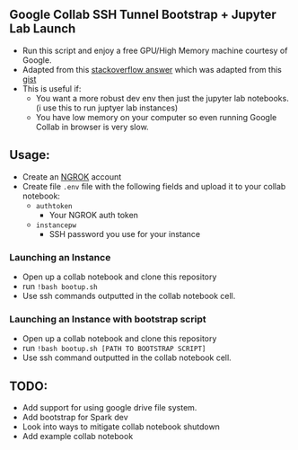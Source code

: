 ## Google Collab SSH Tunnel Bootstrap + Jupyter Lab Launch
- Run this script and enjoy a free GPU/High Memory machine courtesy of Google.
- Adapted from this [stackoverflow answer](https://stackoverflow.com/questions/48459804/how-can-i-ssh-to-google-colaboratory-vm/53252985#53252985) which was adapted from this [gist](https://gist.github.com/creotiv/d091515703672ec0bf1a6271336806f0)
- This is useful if:
  - You want a more robust dev env then just the jupyter lab notebooks. (i use this to run juptyer lab instances)
  - You have low memory on your computer so even running Google Collab in browser is very slow.
  

## Usage:
- Create an [NGROK](http://ngrok.com) account 
- Create file `.env` file with the following fields and upload it to your collab notebook:
  - `authtoken`
    - Your NGROK auth token 
  - `instancepw`
    - SSH password you use for your instance
### Launching an Instance 
- Open up a collab notebook and clone this repository
- run ```!bash bootup.sh```
- Use ssh commands outputted in the collab notebook cell.
### Launching an Instance with bootstrap script
- Open up a collab notebook and clone this repository
- run ```!bash bootup.sh [PATH TO BOOTSTRAP SCRIPT]```
- Use ssh command outputted in the collab notebook cell. 

## TODO:
- Add support for using google drive file system. 
- Add bootstrap for Spark dev
- Look into ways to mitigate collab notebook shutdown
- Add example collab notebook

